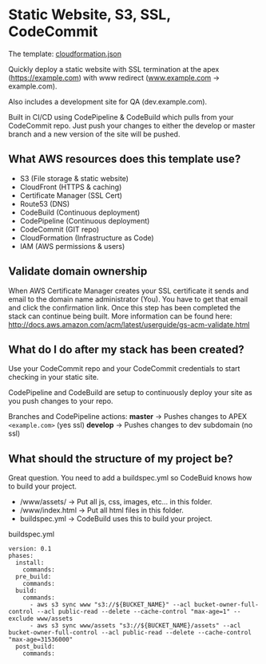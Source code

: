# Static Website, S3, SSL, CodeCommit

The template: [cloudformation.json](cloudformation.json)

Quickly deploy a static website with SSL termination at the apex (https://example.com) with www redirect (www.example.com -> example.com).

Also includes a development site for QA (dev.example.com).

Built in CI/CD using CodePipeline & CodeBuild which pulls from your CodeCommit repo.  Just push your changes to either the develop or master branch and a new version of the site will be pushed.


## What AWS resources does this template use?
* S3 (File storage & static website)
* CloudFront (HTTPS & caching)
* Certificate Manager (SSL Cert)
* Route53 (DNS)
* CodeBuild (Continuous deployment)
* CodePipeline (Continuous deployment)
* CodeCommit (GIT repo)
* CloudFormation (Infrastructure as Code)
* IAM (AWS permissions & users)

## Validate domain ownership
When AWS Certificate Manager creates your SSL certificate it sends and email to the domain name administrator (You).  You have to get that email and click the confirmation link.  Once this step has been completed the stack can continue being built.  More information can be found here:  http://docs.aws.amazon.com/acm/latest/userguide/gs-acm-validate.html

## What do I do after my stack has been created?
Use your CodeCommit repo and your CodeCommit credentials to start checking in your static site.

CodePipeline and CodeBuild are setup to continuously deploy your site as you push changes to your repo.  

Branches and CodePipeline actions:
**master** -> Pushes changes to APEX `<example.com>` (yes ssl)
**develop** -> Pushes changes to dev subdomain (no ssl)

## What should the structure of my project be?
Great question.  You need to add a buildspec.yml so CodeBuid knows how to build your project.  

* /www/assets/ -> Put all js, css, images, etc... in this folder.
* /www/index.html -> Put all html files in this folder.
* buildspec.yml -> CodeBuild uses this to build your project.

buildspec.yml
```
version: 0.1
phases:
  install:
    commands:
  pre_build:
    commands:
  build:
    commands:
      - aws s3 sync www "s3://${BUCKET_NAME}" --acl bucket-owner-full-control --acl public-read --delete --cache-control "max-age=1" --exclude www/assets
      - aws s3 sync www/assets "s3://${BUCKET_NAME}/assets" --acl bucket-owner-full-control --acl public-read --delete --cache-control "max-age=31536000"
  post_build:
    commands:
```
